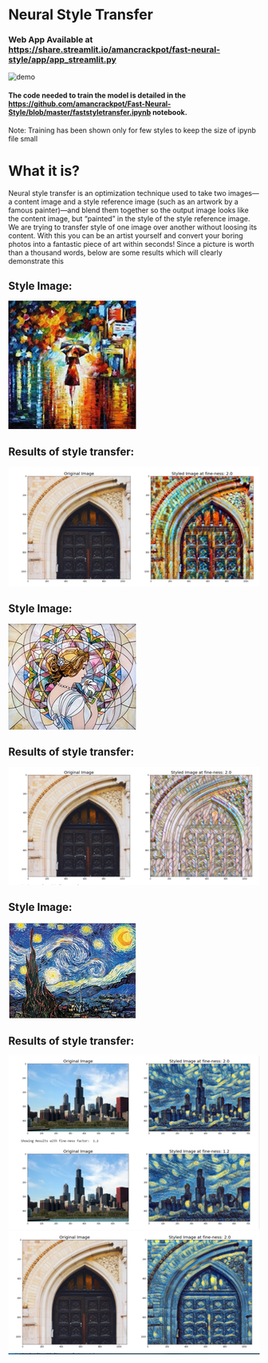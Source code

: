 # Neural Style Transfer

### Web App Available at https://share.streamlit.io/amancrackpot/fast-neural-style/app/app_streamlit.py
![demo](https://github.com/tripathiGithub/Fast-Neural-Style/blob/master/Results/style_transfer.gif)

#### The code needed to train the model is detailed in the https://github.com/amancrackpot/Fast-Neural-Style/blob/master/faststyletransfer.ipynb notebook.
Note: Training has been shown only for few styles to keep the size of ipynb file small

# What it is?
Neural style transfer is an optimization technique used to take two images—a content image and a style reference image (such as an artwork by a famous painter)—and blend them together so the output image looks like the content image, but “painted” in the style of the style reference image.
We are trying to transfer style of one image over another without loosing its content. With this you can be an artist yourself and convert your boring photos into a fantastic piece of art within seconds!  Since a picture is worth than a thousand words, below are some results which will clearly demonstrate this

## Style Image: 
![image](https://github.com/amancrackpot/Fast-Neural-Style/blob/master/Results/rain%2Cjpg.jpg)
## Results of style transfer:
![image](https://github.com/amancrackpot/Fast-Neural-Style/blob/master/Results/rain.png)

## Style Image: 
![image](https://github.com/amancrackpot/Fast-Neural-Style/blob/master/Results/mosaic.jpg)
## Results of style transfer:
![image](https://github.com/amancrackpot/Fast-Neural-Style/blob/master/Results/mosaic.png)

## Style Image: 
![image](https://github.com/amancrackpot/Fast-Neural-Style/blob/master/Results/starry.jpeg)
## Results of style transfer:
![image](https://github.com/amancrackpot/Fast-Neural-Style/blob/master/Results/starry.png)
![image](https://github.com/amancrackpot/Fast-Neural-Style/blob/master/Results/starry1.png)




